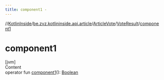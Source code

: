 ```yaml
---
title: component1 -
---
```

//[KotlinInside](../../../index.md)/[be.zvz.kotlininside.api.article](../../index.md)/[ArticleVote](../index.md)/[VoteResult](index.md)/[component1](component1.md)



# component1  
[jvm]  
Content  
operator fun [component1](component1.md)(): [Boolean](https://kotlinlang.org/api/latest/jvm/stdlib/kotlin/-boolean/index.html)  



